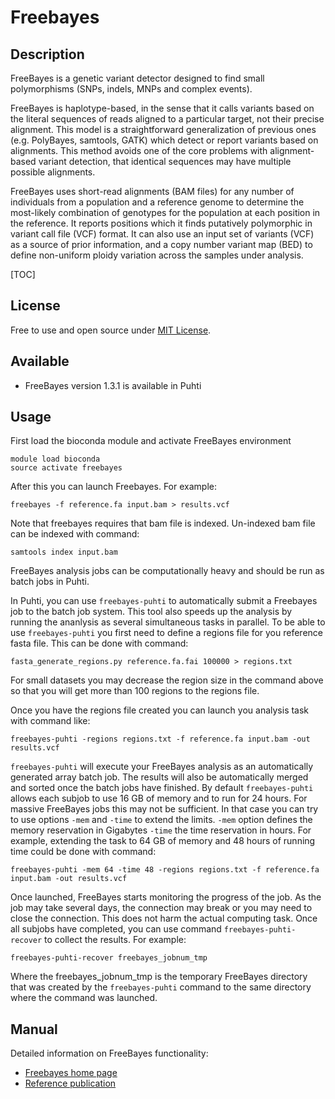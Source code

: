 
# Freebayes

## Description

FreeBayes is a genetic variant detector designed to find small polymorphisms (SNPs, indels, MNPs and complex events).

FreeBayes is haplotype-based, in the sense that it calls variants based on the literal sequences of reads aligned to a particular target, not their precise alignment. This model is a straightforward generalization of previous ones (e.g. PolyBayes, samtools, GATK) which detect or report variants based on alignments. This method avoids one of the core problems with alignment-based variant detection, that identical sequences may have multiple possible alignments.

FreeBayes uses short-read alignments (BAM files) for any number of individuals from a population and a reference genome to determine the most-likely combination of genotypes for the population at each position in the reference. It reports positions which it finds putatively polymorphic in variant call file (VCF) format. It can also use an input set of variants (VCF) as a source of prior information, and a copy number variant map (BED) to define non-uniform ploidy variation across the samples under analysis.

[TOC]

## License

Free to use and open source under [MIT License](https://raw.githubusercontent.com/freebayes/freebayes/master/LICENSE).

## Available

*    FreeBayes version 1.3.1 is available in Puhti

## Usage
First load the bioconda module and activate FreeBayes environment
```text
module load bioconda
source activate freebayes
```

After this you can launch Freebayes. For example:
```text
freebayes -f reference.fa input.bam > results.vcf
```
Note that freebayes requires that bam file is indexed. Un-indexed bam file can be indexed with command:
```text
samtools index input.bam
```
FreeBayes analysis jobs can be computationally heavy and should be run as batch jobs in Puhti.

In Puhti, you can use `freebayes-puhti` to automatically submit a Freebayes job to the batch job system.
This tool also speeds up the analysis by running the ananlysis as several simultaneous tasks in parallel.
To be able to use `freebayes-puhti`  you first need to define a regions file for you reference fasta file.
This can be done with command:

```text
fasta_generate_regions.py reference.fa.fai 100000 > regions.txt
```

For small datasets you may decrease the region size in the command above so that you will get more than 100 regions to the regions file.

Once you have the regions file created you can launch you analysis task with command like:

```text
freebayes-puhti -regions regions.txt -f reference.fa input.bam -out results.vcf
```

`freebayes-puhti` will execute your FreeBayes analysis as an automatically generated array batch job. The results will also be automatically merged and sorted once the batch jobs have finished. By default `freebayes-puhti` allows each subjob to use 16 GB of memory and to run for 24 hours. For massive FreeBayes jobs this may not be sufficient. In that case you can try to use options `-mem` and `-time` to extend the limits. `-mem` option 
defines the memory reservation in Gigabytes `-time` the time reservation in hours. For example, extending the task to 64 GB of memory and 48 hours of running time could be done with command:

```text
freebayes-puhti -mem 64 -time 48 -regions regions.txt -f reference.fa input.bam -out results.vcf
```

Once launched, FreeBayes starts monitoring the progress of the job. As the job may take several days, the connection
may break or you may need to close the connection. This does not harm the actual computing task. Once all subjobs have completed, you can use command `freebayes-puhti-recover` to collect the results. For example:

```text
freebayes-puhti-recover freebayes_jobnum_tmp 
```
Where the freebayes_jobnum_tmp is the temporary FreeBayes directory that was created by the `freebayes-puhti` command to the same directory where the command was launched.



## Manual

Detailed information on FreeBayes functionality:

*   [Freebayes home page](https://github.com/ekg/freebayes/blob/master/README.md)
*   [Reference publication](https://arxiv.org/abs/1207.3907)


